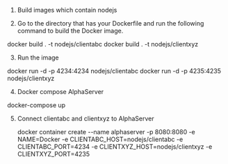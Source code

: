 1. Build images which contain nodejs 

2. Go to the directory that has your Dockerfile and run the following command to build the Docker image.
 
  docker build . -t nodejs/clientabc
  docker build . -t nodejs/clientxyz

3. Run the image

  docker run -d -p 4234:4234 nodejs/clientabc
  docker run -d -p 4235:4235 nodejs/clientxyz

4. Docker compose AlphaServer

  docker-compose up

5. Connect clientabc and clientxyz to AlphaServer
   
   docker container create --name alphaserver -p 8080:8080 -e  NAME=Docker -e CLIENTABC_HOST=nodejs/clientabc -e CLIENTABC_PORT=4234 -e CLIENTXYZ_HOST=nodejs/clientxyz -e   CLIENTXYZ_PORT=4235
